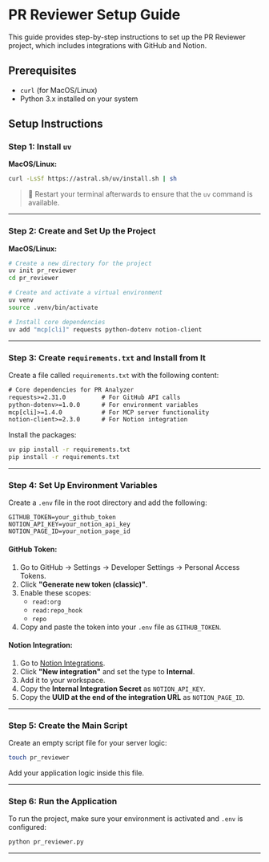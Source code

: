 # PR Reviewer Setup Guide

This guide provides step-by-step instructions to set up the PR Reviewer project, which includes integrations with GitHub and Notion.

## Prerequisites
- `curl` (for MacOS/Linux)
- Python 3.x installed on your system

## Setup Instructions

### Step 1: Install `uv`

**MacOS/Linux:**
```bash
curl -LsSf https://astral.sh/uv/install.sh | sh
```

> 🔁 Restart your terminal afterwards to ensure that the `uv` command is available.

---

### Step 2: Create and Set Up the Project

**MacOS/Linux:**
```bash
# Create a new directory for the project
uv init pr_reviewer
cd pr_reviewer

# Create and activate a virtual environment
uv venv
source .venv/bin/activate

# Install core dependencies
uv add "mcp[cli]" requests python-dotenv notion-client
```

---

### Step 3: Create `requirements.txt` and Install from It

Create a file called `requirements.txt` with the following content:

```txt
# Core dependencies for PR Analyzer
requests>=2.31.0          # For GitHub API calls
python-dotenv>=1.0.0      # For environment variables
mcp[cli]>=1.4.0           # For MCP server functionality
notion-client>=2.3.0      # For Notion integration
```

Install the packages:
```bash
uv pip install -r requirements.txt
pip install -r requirements.txt
```

---

### Step 4: Set Up Environment Variables

Create a `.env` file in the root directory and add the following:

```env
GITHUB_TOKEN=your_github_token
NOTION_API_KEY=your_notion_api_key
NOTION_PAGE_ID=your_notion_page_id
```

#### GitHub Token:

1. Go to GitHub → Settings → Developer Settings → Personal Access Tokens.
2. Click **"Generate new token (classic)"**.
3. Enable these scopes:
   - `read:org`
   - `read:repo_hook`
   - `repo`
4. Copy and paste the token into your `.env` file as `GITHUB_TOKEN`.

#### Notion Integration:

1. Go to [Notion Integrations](https://www.notion.so/my-integrations).
2. Click **"New integration"** and set the type to **Internal**.
3. Add it to your workspace.
4. Copy the **Internal Integration Secret** as `NOTION_API_KEY`.
5. Copy the **UUID at the end of the integration URL** as `NOTION_PAGE_ID`.

---

### Step 5: Create the Main Script

Create an empty script file for your server logic:

```bash
touch pr_reviewer
```

Add your application logic inside this file.

---

### Step 6: Run the Application

To run the project, make sure your environment is activated and `.env` is configured:

```bash
python pr_reviewer.py
```

---
